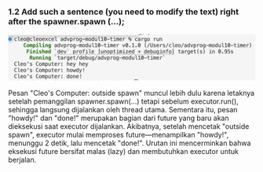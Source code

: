### 1.2 Add such a sentence (you need to modify the text) right after the spawner.spawn (...);
![Image when theres a print outside of the spawn method](/images/1_2.png)

Pesan "Cleo's Computer: outside spawn" muncul lebih dulu karena letaknya setelah pemanggilan spawner.spawn(...) tetapi sebelum executor.run(), sehingga langsung dijalankan oleh thread utama. Sementara itu, pesan "howdy!" dan "done!" merupakan bagian dari future yang baru akan dieksekusi saat executor dijalankan. Akibatnya, setelah mencetak "outside spawn", executor mulai memproses future—menampilkan "howdy!", menunggu 2 detik, lalu mencetak "done!". Urutan ini mencerminkan bahwa eksekusi future bersifat malas (lazy) dan membutuhkan executor untuk berjalan.